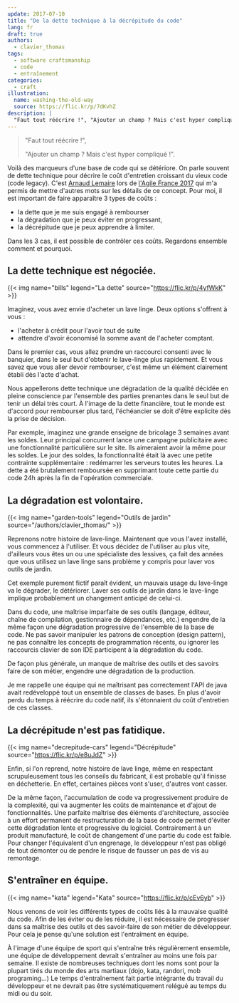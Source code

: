 ```yaml
---
update: 2017-07-10
title: "De la dette technique à la décrépitude du code"
lang: fr
draft: true
authors:
  - clavier_thomas
tags:
  - software craftsmanship
  - code
  - entraînement
categories:
  - craft
illustration:
  name: washing-the-old-way
  source: https://flic.kr/p/7dKvhZ
description: |
  "Faut tout réécrire !", "Ajouter un champ ? Mais c'est hyper compliqué !". Voilà des expressions, marqueurs d'une base de code qui se détériore. Et si c'était normal ? Étude et détails du problème et de certaines solutions.
---
```


> "Faut tout réécrire !",
>
> "Ajouter un champ ? Mais c'est hyper compliqué !".

Voilà des marqueurs d'une base de code qui se détériore.
On parle souvent de dette technique pour décrire le coût d'entretien croissant du vieux code (code legacy). C'est [Arnaud Lemaire](https://www.linkedin.com/in/lilobase/) lors de [l'Agile France 2017](http://2017.conf.agile-france.org/) qui m'a permis de mettre d'autres mots sur les détails de ce concept. Pour moi, il est important de faire apparaître 3 types de coûts :

- la dette que je me suis engagé à rembourser
- la dégradation que je peux éviter en progressant,
- la décrépitude que je peux apprendre à limiter.

Dans les 3 cas, il est possible de contrôler ces coûts. Regardons ensemble comment et pourquoi.

## La dette technique est négociée.

{{< img name="bills" legend="La dette" source="https://flic.kr/p/4yfWkK" >}}

Imaginez, vous avez envie d'acheter un lave linge. Deux options s'offrent à vous :

- l'acheter à crédit pour l'avoir tout de suite
- attendre d'avoir économisé la somme avant de l'acheter comptant.

Dans le premier cas, vous allez prendre un raccourci consenti avec le banquier, dans le seul but d'obtenir le lave-linge plus rapidement. Et vous savez que vous aller devoir rembourser, c'est même un élément clairement établi dès l'acte d'achat.

Nous appellerons dette technique une dégradation de la qualité décidée en pleine conscience par l'ensemble des parties prenantes dans le seul but de tenir un délai très court. À l'image de la dette financière, tout le monde est d'accord pour rembourser plus tard, l'échéancier se doit d'être explicite dès la prise de décision.

Par exemple, imaginez une grande enseigne de bricolage 3 semaines avant les soldes. Leur principal concurrent lance une campagne publicitaire avec une fonctionnalité particulière sur le site. Ils aimeraient avoir la même pour les soldes. Le jour des soldes, la fonctionnalité était là avec une petite contrainte supplémentaire : redémarrer les serveurs toutes les heures. La dette a été brutalement remboursée en supprimant toute cette partie du code 24h après la fin de l'opération commerciale.

## La dégradation est volontaire.

{{< img name="garden-tools" legend="Outils de jardin" source="/authors/clavier_thomas/" >}}

Reprenons notre histoire de lave-linge. Maintenant que vous l'avez installé, vous commencez à l'utiliser. Et vous décidez de l'utiliser au plus vite, d'ailleurs vous êtes un ou une spécialiste des lessives, ça fait des années que vous utilisez un lave linge sans problème y compris pour laver vos outils de jardin.

Cet exemple purement fictif paraît évident, un mauvais usage du lave-linge va le dégrader, le détériorer.
Laver ses outils de jardin dans le lave-linge implique probablement un changement anticipé de celui-ci.

Dans du code, une maîtrise imparfaite de ses outils (langage, éditeur, chaîne de compilation, gestionnaire de dépendances, etc.) engendre de la même façon une dégradation progressive de l'ensemble de la base de code.
Ne pas savoir manipuler les patrons de conception (design pattern), ne pas connaître les concepts de programmation récents, ou ignorer les raccourcis clavier de son IDE participent à la dégradation du code.

De façon plus générale, un manque de maîtrise des outils et des savoirs faire de son métier, engendre une dégradation de la production.

Je me rappelle une équipe qui ne maîtrisant pas correctement l'API de java avait redéveloppé tout un ensemble de classes de bases. En plus d'avoir perdu du temps à réécrire du code natif, ils s'étonnaient du coût d'entretien de ces classes.

## La décrépitude n'est pas fatidique.

{{< img name="decrepitude-cars" legend="Décrépitude" source="https://flic.kr/p/e8uJdZ" >}}

Enfin, si l'on reprend, notre histoire de lave linge, même en respectant scrupuleusement tous les conseils du fabricant, il est probable qu'il finisse en déchetterie. En effet, certaines pièces vont s'user, d'autres vont casser.

De la même façon, l'accumulation de code va progressivement produire de la complexité, qui va augmenter les coûts de maintenance et d'ajout de fonctionnalités.
Une parfaite maîtrise des éléments d'architecture, associée à un effort permanent de restructuration de la base de code permet d'éviter cette dégradation lente et progressive du logiciel. Contrairement à un produit manufacturé, le coût de changement d'une partie du code est faible.
Pour changer l'équivalent d'un engrenage, le développeur n'est pas obligé de tout démonter ou de pendre le risque de fausser un pas de vis au remontage.

## S'entraîner en équipe.

{{< img name="kata" legend="Kata" source="https://flic.kr/p/cEv6yb" >}}

Nous venons de voir les différents types de coûts liés à la mauvaise qualité du code. Afin de les éviter ou de les réduire, il est nécessaire de progresser dans sa maîtrise des outils et des savoir-faire de son métier de développeur. Pour cela je pense qu'une solution est l'entraîment en équipe.

À l'image d'une équipe de sport qui s'entraîne très régulièrement ensemble, une équipe de développement devrait s'entraîner au moins une fois par semaine. Il existe de nombreuses techniques dont les noms sont pour la plupart tirés du monde des arts martiaux (dojo, kata, randori, mob programing...)
Le temps d'entraînement fait partie intégrante du travail du développeur et ne devrait pas être systématiquement relégué au temps du midi ou du soir.
